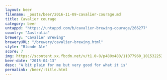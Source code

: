 ```yaml
---
layout: beer
filename: _posts/beer/2016-11-09-cavalier-courage.md
title: Cavalier courage
category: beer
untappd: "https://untappd.com/b/cavalier-brewing-courage/266277"
country: "Australia"
brewery: "Cavalier Brewing"
breweryURL: "/brewery/cavalier-brewing.html"
style: "Blonde Ale"
score: 7
img: https://scontent.xx.fbcdn.net/v/t1.0-0/p480x480/11077960_10153225352783745_1418047245676555322_n.jpg?oh=a15dd3deebafed5f71468ec10791e635&oe=594B6156
beer-date: "2015-04-13"
desc: "A bit plain for me but very good for what it is"
permalink: /beer/:title.html
---
```

